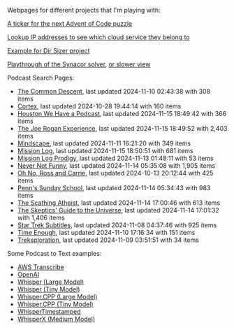 Webpages for different projects that I'm playing with:

[A ticker for the next Advent of Code puzzle](https://seligman.github.io/aoc_ticker.html)

[Lookup IP addresses to see which cloud service they belong to](https://seligman.github.io/cloud-ips/index.html)

[Example for Dir Sizer project](https://seligman.github.io/dir_sizer/cost_example.html)

[Playthrough of the Synacor solver](https://seligman.github.io/synacor/run_script_speed.html), [or slower view](https://seligman.github.io/synacor/run_script.html)

Podcast Search Pages:
<!-- Podcasts Start -->
* [The Common Descent](https://seligman.github.io/podcasts/common_descent/common_descent.html), last updated 2024-11-10 02:43:38 with 308 items
* [Cortex](https://seligman.github.io/podcasts/cortex_pod/cortex_pod.html), last updated 2024-10-28 19:44:14 with 160 items
* [Houston We Have a Podcast](https://seligman.github.io/podcasts/houston_we_have_a_podcast/houston_we_have_a_podcast.html), last updated 2024-11-15 18:49:42 with 366 items
* [The Joe Rogan Experience](https://seligman.github.io/podcasts/jre/jre.html), last updated 2024-11-15 18:49:52 with 2,403 items
* [Mindscape](https://seligman.github.io/podcasts/mindscape/mindscape.html), last updated 2024-11-11 16:21:20 with 349 items
* [Mission Log](https://seligman.github.io/podcasts/mission_log/mission_log.html), last updated 2024-11-15 18:50:51 with 681 items
* [Mission Log Prodigy](https://seligman.github.io/podcasts/ml_prodigy/ml_prodigy.html), last updated 2024-11-13 01:48:11 with 53 items
* [Never Not Funny](https://seligman.github.io/podcasts/nevernotfunny/nevernotfunny.html), last updated 2024-11-14 05:35:08 with 1,905 items
* [Oh No, Ross and Carrie](https://seligman.github.io/podcasts/oh_no/oh_no.html), last updated 2024-10-13 20:12:44 with 425 items
* [Penn's Sunday School](https://seligman.github.io/podcasts/penn_sunday_school/penn_sunday_school.html), last updated 2024-11-14 05:34:43 with 983 items
* [The Scathing Atheist](https://seligman.github.io/podcasts/scathing/scathing.html), last updated 2024-11-14 17:00:46 with 613 items
* [The Skeptics' Guide to the Universe](https://seligman.github.io/podcasts/sgu/sgu.html), last updated 2024-11-14 17:01:32 with 1,406 items
* [Star Trek Subtitles](https://seligman.github.io/star_trek_subtitles/star_trek_subtitles.html), last updated 2024-11-08 04:37:46 with 925 items
* [Time Enough](https://seligman.github.io/podcasts/time_enough/time_enough.html), last updated 2024-11-10 17:16:34 with 151 items
* [Treksploration](https://seligman.github.io/podcasts/treksploration/treksploration.html), last updated 2024-11-09 03:51:51 with 34 items
<!-- Podcasts End -->

Some Podcast to Text examples:
* [AWS Transcribe](https://seligman.github.io/podcast_to_text/Example-Results-AWS-Transcribe.html)
* [OpenAI](https://seligman.github.io/podcast_to_text/Example-Results-OpenAI.html)
* [Whisper (Large Model)](https://seligman.github.io/podcast_to_text/Example-Results-Whisper-Large.html)
* [Whisper (Tiny Model)](https://seligman.github.io/podcast_to_text/Example-Results-Whisper-Tiny.html)
* [Whisper.CPP (Large Model)](https://seligman.github.io/podcast_to_text/Example-Results-Whisper_CPP-Large.html)
* [Whisper.CPP (Tiny Model)](https://seligman.github.io/podcast_to_text/Example-Results-Whisper_CPP-Tiny.html)
* [WhisperTimestamped](https://seligman.github.io/podcast_to_text/Example-Results-WhisperTimestamped-Medium.html)
* [WhisperX (Medium Model)](https://seligman.github.io/podcast_to_text/Example-Results-WhisperX-Medium.html)
